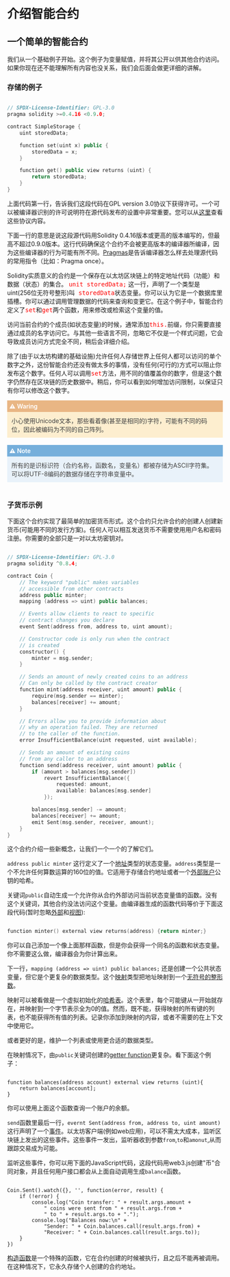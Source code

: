# 介绍智能合约

## 一个简单的智能合约<span id="easy_contract"></span>

我们从一个基础例子开始。这个例子为变量赋值，并将其公开以供其他合约访问。如果你现在还不能理解所有内容也没关系，我们会后面会做更详细的讲解。

### 存储的例子<span id="store_example"></span>

``` C++

// SPDX-License-Identifier: GPL-3.0
pragma solidity >=0.4.16 <0.9.0;

contract SimpleStorage {
    uint storedData;

    function set(uint x) public {
        storedData = x;
    }

    function get() public view returns (uint) {
        return storedData;
    }
}

```

上面代码第一行，告诉我们这段代码在GPL version 3.0协议下获得许可。一个可以被编译器识别的许可说明符在源代码发布的设置中非常重要。您可以从[这里](https://spdx.org/licenses/)查看这些协议内容。

下面一行的意思是说这段源代码用Solidity 0.4.16版本或更高的版本编写的，但最高不超过0.9.0版本。这行代码确保这个合约不会被更高版本的编译器所编译，因为这些编译器的行为可能有所不同。[Pragmas](./Pragma.md)是告诉编译器怎么样去处理源代码的常用指令（比如：Pragma once）。

Solidity实质意义的合约是一个保存在以太坊区块链上的特定地址代码（功能）和数据（状态）的集合。
<kbd style="color:red">unit storedData;</kbd> 这一行，声明了一个类型是uint(256位无符号整形)叫<kbd style="color:red"> storedData</kbd>状态变量。你可以认为它是一个数据库里插槽。你可以通过调用管理数据的代码来查询和变更它。在这个例子中，智能合约定义了<kbd style="color:red">set</kbd>和<kbd style="color:red">get</kbd>两个函数，用来修改或检索这个变量的值。

访问当前合约的个成员(如状态变量)的时候，通常添加<kbd style="color:red">this.</kbd>前缀，你只需要直接通过成员的名字访问它。与其他一些语言不同，忽略它不仅是一个样式问题，它会导致成员访问方式完全不同，稍后会详细介绍。

除了(由于以太坊构建的基础设施)允许任何人存储世界上任何人都可以访问的单个数字之外，这份智能合约还没有做太多的事情，没有任何(可行的)方式可以阻止你发布这个数字。任何人可以调用<kbd style="color:red">set</kbd>方法，用不同的值覆盖你的数字，但是这个数字仍然存在区块链的历史数据中。稍后，你可以看到如何增加访问限制，以保证只有你可以修改这个数字。

<div style="background:#e9b684;color:#fff;padding:5px;font-weight:600;">
⚠️ Waring
</div>
<div style="background:#fdeecf;color:#404040;padding:10px">
小心使用Unicode文本，那些看着像(甚至是相同的)字符，可能有不同的码位，因此被编码为不同的自己阵列。
</div>

<br/>

<div style="background:#76afdb;color:#fff;padding:5px;font-weight:600">
⚠️ Note
</div>
<div style="background:#e9f2fa;color:#404040;padding:10px">
所有的是识标识符（合约名称，函数名，变量名）都被存储为ASCII字符集。可以将UTF-8编码的数据存储在字符串变量中。
</div>

<br/>


### 子货币示例

下面这个合约实现了最简单的加密货币形式。这个合约只允许合约的创建人创建新货币(可能用不同的发行方案)。任何人可以相互发送货币不需要使用用户名和密码注册。你需要的全部只是一对以太坊密钥对。

```C++

// SPDX-License-Identifier: GPL-3.0
pragma solidity ^0.8.4;

contract Coin {
    // The keyword "public" makes variables
    // accessible from other contracts
    address public minter;
    mapping (address => uint) public balances;

    // Events allow clients to react to specific
    // contract changes you declare
    event Sent(address from, address to, uint amount);

    // Constructor code is only run when the contract
    // is created
    constructor() {
        minter = msg.sender;
    }

    // Sends an amount of newly created coins to an address
    // Can only be called by the contract creator
    function mint(address receiver, uint amount) public {
        require(msg.sender == minter);
        balances[receiver] += amount;
    }

    // Errors allow you to provide information about
    // why an operation failed. They are returned
    // to the caller of the function.
    error InsufficientBalance(uint requested, uint available);

    // Sends an amount of existing coins
    // from any caller to an address
    function send(address receiver, uint amount) public {
        if (amount > balances[msg.sender])
            revert InsufficientBalance({
                requested: amount,
                available: balances[msg.sender]
            });

        balances[msg.sender] -= amount;
        balances[receiver] += amount;
        emit Sent(msg.sender, receiver, amount);
    }
}

```

这个合约介绍一些新概念，让我们一个一个的了解它们。

```address public minter``` 这行定义了一个[地址](./Address.md)类型的状态变量。```address```类型是一个不允许任何算数运算的160位的值。它适用于存储合约地址或者一个[外部账户](./ExternalAccounts.md)公钥的哈希。

关键词```public```自动生成一个允许你从合约外部访问当前状态变量值的函数。没有这个关键词，其他合约没法访问这个变量。由编译器生成的函数代码等价于下面这段代码(暂时忽略[外部](./External.md)和[视图](./View.md)):

```C++

function minter() external view returns(address) {return minter;}

```

你可以自己添加一个像上面那样函数，但是你会获得一个同名的函数和状态变量。你不需要这么做，编译器会为你计算出来。

下一行，```mapping (address => uint) public balances;``` 还是创建一个公共状态变量，但它是个更复杂的数据类型。这个[映射](./Mapping.md)类型把地址映射到一个[无符号的整形数](./UnsignedIntegers.md)。

映射可以被看做是一个虚拟初始化的[哈希表](./HashTable.md)。这个表里，每个可能键从一开始就存在，并映射到一个字节表示全为0的值。然而，既不能，获得映射的所有键的列表，也不能获得所有值的列表。记录你添加到映射的内容，或者不需要的在上下文中使用它。

或者更好的是，维护一个列表或使用更合适的数据类型。


在映射情况下，由```public```关键词创建的[getter function](./GetterFunction.md)更复杂。看下面这个例子：

```

function balances(address account) external view returns (uint){
    return balances[account];
}

```

你可以使用上面这个函数查询一个账户的余额。

```send```函数里最后一行，``` evernt Sent(address from, address to, uint amount) ``` 这行声明了一个[事件](./Event.md)。以太坊客户端(例如web应用)，可以不需太大成本，监听区块链上发出的这些事件。这些事件一发出，监听器收到参数```from```,```to```和```amonut```,从而跟踪交易成为可能。

监听这些事件，你可以用下面的JavaScript代码，这段代码用web3.js创建"币"合同对象，并且任何用户接口都会从上面自动调用生成```balance```函数。


```

Coin.Sent().watch({}, '', function(error, result) {
    if (!error) {
        console.log("Coin transfer: " + result.args.amount +
            " coins were sent from " + result.args.from +
            " to " + result.args.to + ".");
        console.log("Balances now:\n" +
            "Sender: " + Coin.balances.call(result.args.from) +
            "Receiver: " + Coin.balances.call(result.args.to));
    }
})

```

[构造函数](./Constructor.md)是一个特殊的函数，它在合约创建的时候被执行，且之后不能再被调用。在这种情况下，它永久存储个人创建的合约地址。

